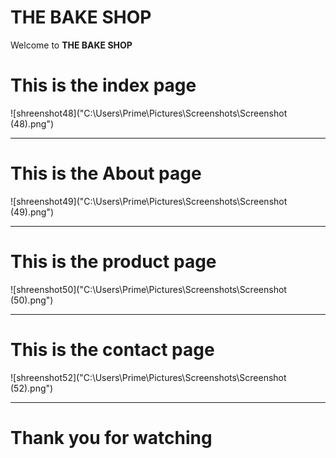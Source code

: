 # THE BAKE SHOP
Welcome to **THE BAKE SHOP**
# This is the index page
![shreenshot48]("C:\Users\Prime\Pictures\Screenshots\Screenshot (48).png")
<hr>

# This is the About page
![shreenshot49]("C:\Users\Prime\Pictures\Screenshots\Screenshot (49).png")
<hr>

# This is the product page
![shreenshot50]("C:\Users\Prime\Pictures\Screenshots\Screenshot (50).png")
<hr>

# This is the contact page
![shreenshot52]("C:\Users\Prime\Pictures\Screenshots\Screenshot (52).png")

<hr>

# Thank you for watching


